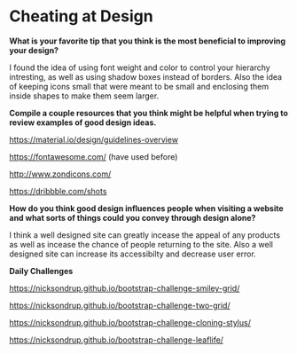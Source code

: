 # Cheating at Design

**What is your favorite tip that you think is the most beneficial to improving your design?**

I found the idea of using font weight and color to control your hierarchy intresting, as well as using shadow boxes instead of borders. 
Also the idea of keeping icons small that were meant to be small and enclosing them inside shapes to make them seem larger.

**Compile a couple resources that you think might be helpful when trying to review examples of good design ideas.**

https://material.io/design/guidelines-overview

https://fontawesome.com/ (have used before)

http://www.zondicons.com/

https://dribbble.com/shots


**How do you think good design influences people when visiting a website and what sorts of things could you convey through design alone?**

I think a well designed site can greatly incease the appeal of any products as well as incease the chance of people returning to the site. Also a well designed site can increase its accessibilty and decrease user error.


**Daily Challenges**

  https://nicksondrup.github.io/bootstrap-challenge-smiley-grid/

  https://nicksondrup.github.io/bootstrap-challenge-two-grid/

  https://nicksondrup.github.io/bootstrap-challenge-cloning-stylus/

  https://nicksondrup.github.io/bootstrap-challenge-leaflife/






